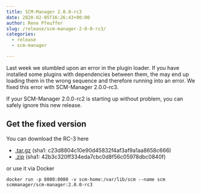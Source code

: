 ```yaml
---
title: SCM-Manager 2.0.0-rc3
date: 2020-02-05T16:26:43+00:00
author: Rene Pfeuffer
slug: /release/scm-manager-2-0-0-rc3/
categories:
  - release
  - scm-manager

---
```

Last week we stumbled upon an error in the plugin loader. If you have installed some plugins with dependencies between them, the may end up loading them in the wrong sequence and therefore running into an error. We fixed this error with SCM-Manager 2.0.0-rc3.

If your SCM-Manager 2.0.0-rc2 is starting up without problem, you can safely ignore this new release.

## Get the fixed version

You can download the RC-3 here

- [.tar.gz](https://maven.scm-manager.org/nexus/content/repositories/releases/sonia/scm/scm-server/2.0.0-rc3/scm-server-2.0.0-rc3-app.tar.gz) (sha1: c23d8804c10e90d45832f4af3af9a1aa8658c666)
- [.zip](https://maven.scm-manager.org/nexus/content/repositories/releases/sonia/scm/scm-server/2.0.0-rc3/scm-server-2.0.0-rc3-app.zip) (sha1: 42b3c320ff334eda7cbc0d8f56c05978dbc0840f)

or use it via Docker

`docker run -p 8080:8080 -v scm-home:/var/lib/scm --name scm scmmanager/scm-manager:2.0.0-rc3`

